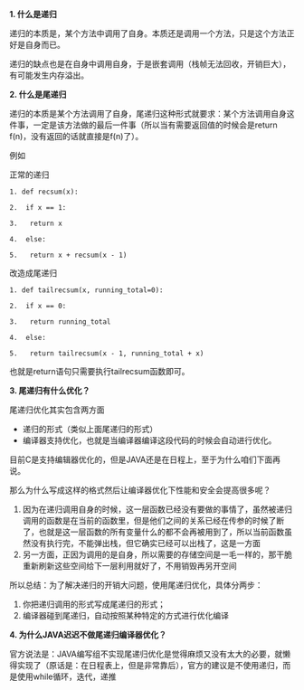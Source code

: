 **1. 什么是递归**

递归的本质是，某个方法中调用了自身。本质还是调用一个方法，只是这个方法正好是自身而已。

递归的缺点也是在自身中调用自身，于是嵌套调用（栈帧无法回收，开销巨大），有可能发生内存溢出。



**2. 什么是尾递归**

递归的本质是某个方法调用了自身，尾递归这种形式就要求：某个方法调用自身这件事，一定是该方法做的最后一件事（所以当有需要返回值的时候会是return f(n)，没有返回的话就直接是f(n)了）。



例如

正常的递归

```
1. def recsum(x): 

2.  if x == 1: 

3.   return x 

4.  else: 

5.   return x + recsum(x - 1) 
```



改造成尾递归

```
1. def tailrecsum(x, running_total=0): 

2.  if x == 0: 

3.   return running_total 

4.  else: 

5.   return tailrecsum(x - 1, running_total + x) 
```

也就是return语句只需要执行tailrecsum函数即可。



**3. 尾递归有什么优化？**

尾递归优化其实包含两方面

- 递归的形式（类似上面尾递归的形式）
- 编译器支持优化，也就是当编译器编译这段代码的时候会自动进行优化。

目前C是支持编辑器优化的，但是JAVA还是在日程上，至于为什么咱们下面再说。



那么为什么写成这样的格式然后让编译器优化下性能和安全会提高很多呢？

1. 因为在递归调用自身的时候，这一层函数已经没有要做的事情了，虽然被递归调用的函数是在当前的函数里，但是他们之间的关系已经在传参的时候了断了，也就是这一层函数的所有变量什么的都不会再被用到了，所以当前函数虽然没有执行完，不能弹出栈，但它确实已经可以出栈了，这是一方面
2. 另一方面，正因为调用的是自身，所以需要的存储空间是一毛一样的，那干脆重新刷新这些空间给下一层利用就好了，不用销毁再另开空间



所以总结：为了解决递归的开销大问题，使用尾递归优化，具体分两步：

1. 你把递归调用的形式写成尾递归的形式；
2. 编译器碰到尾递归，自动按照某种特定的方式进行优化编译



**4. 为什么JAVA迟迟不做尾递归编译器优化？**

官方说法是：JAVA编写组不实现尾递归优化是觉得麻烦又没有太大的必要，就懒得实现了（原话是：在日程表上，但是非常靠后），官方的建议是不使用递归，而是使用while循环，迭代，递推